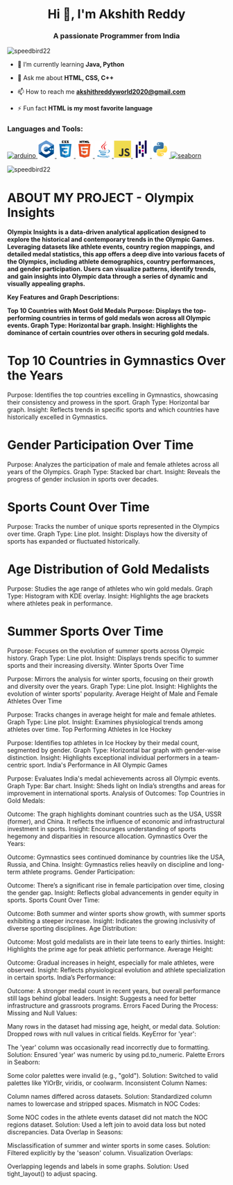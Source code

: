 <h1 align="center">Hi 👋, I'm Akshith Reddy</h1>
<h3 align="center">A passionate Programmer from India</h3>

<p align="left"> <img src="https://komarev.com/ghpvc/?username=speedbird22&label=Profile%20views&color=0e75b6&style=flat" alt="speedbird22" /> </p>

- 🌱 I’m currently learning **Java, Python**

- 💬 Ask me about **HTML, CSS, C++**

- 📫 How to reach me **akshithreddyworld2020@gmail.com**

- ⚡ Fun fact **HTML is my most favorite language**

<h3 align="left"></h3>
<p align="left">
</p>

<h3 align="left">Languages and Tools:</h3>
<p align="left"> <a href="https://www.arduino.cc/" target="_blank" rel="noreferrer"> <img src="https://cdn.worldvectorlogo.com/logos/arduino-1.svg" alt="arduino" width="40" height="40"/> </a> <a href="https://www.w3schools.com/cpp/" target="_blank" rel="noreferrer"> <img src="https://raw.githubusercontent.com/devicons/devicon/master/icons/cplusplus/cplusplus-original.svg" alt="cplusplus" width="40" height="40"/> </a> <a href="https://www.w3schools.com/css/" target="_blank" rel="noreferrer"> <img src="https://raw.githubusercontent.com/devicons/devicon/master/icons/css3/css3-original-wordmark.svg" alt="css3" width="40" height="40"/> </a> <a href="https://www.w3.org/html/" target="_blank" rel="noreferrer"> <img src="https://raw.githubusercontent.com/devicons/devicon/master/icons/html5/html5-original-wordmark.svg" alt="html5" width="40" height="40"/> </a> <a href="https://www.java.com" target="_blank" rel="noreferrer"> <img src="https://raw.githubusercontent.com/devicons/devicon/master/icons/java/java-original.svg" alt="java" width="40" height="40"/> </a> <a href="https://developer.mozilla.org/en-US/docs/Web/JavaScript" target="_blank" rel="noreferrer"> <img src="https://raw.githubusercontent.com/devicons/devicon/master/icons/javascript/javascript-original.svg" alt="javascript" width="40" height="40"/> </a> <a href="https://pandas.pydata.org/" target="_blank" rel="noreferrer"> <img src="https://raw.githubusercontent.com/devicons/devicon/2ae2a900d2f041da66e950e4d48052658d850630/icons/pandas/pandas-original.svg" alt="pandas" width="40" height="40"/> </a> <a href="https://www.python.org" target="_blank" rel="noreferrer"> <img src="https://raw.githubusercontent.com/devicons/devicon/master/icons/python/python-original.svg" alt="python" width="40" height="40"/> </a> <a href="https://seaborn.pydata.org/" target="_blank" rel="noreferrer"> <img src="https://seaborn.pydata.org/_images/logo-mark-lightbg.svg" alt="seaborn" width="40" height="40"/> </a> </p>

<p><img align="center" src="https://github-readme-stats.vercel.app/api/top-langs?username=speedbird22&show_icons=true&locale=en&layout=compact" alt="speedbird22" /></p>


<H1> ABOUT MY PROJECT - Olympix Insights</H1>

<h4>Olympix Insights is a data-driven analytical application designed to explore the historical and contemporary trends in the Olympic Games. Leveraging datasets like athlete events, country region mappings, and detailed medal statistics, this app offers a deep dive into various facets of the Olympics, including athlete demographics, country performances, and gender participation. Users can visualize patterns, identify trends, and gain insights into Olympic data through a series of dynamic and visually appealing graphs.

Key Features and Graph Descriptions:

Top 10 Countries with Most Gold Medals
Purpose: Displays the top-performing countries in terms of gold medals won across all Olympic events.
Graph Type: Horizontal bar graph.
Insight: Highlights the dominance of certain countries over others in securing gold medals.

<h1>Top 10 Countries in Gymnastics Over the Years</h1>
Purpose: Identifies the top countries excelling in Gymnastics, showcasing their consistency and prowess in the sport.
Graph Type: Horizontal bar graph.
Insight: Reflects trends in specific sports and which countries have historically excelled in Gymnastics.

<h1>Gender Participation Over Time</h1>
Purpose: Analyzes the participation of male and female athletes across all years of the Olympics.
Graph Type: Stacked bar chart.
Insight: Reveals the progress of gender inclusion in sports over decades.

<h1>Sports Count Over Time</h1>
Purpose: Tracks the number of unique sports represented in the Olympics over time.
Graph Type: Line plot.
Insight: Displays how the diversity of sports has expanded or fluctuated historically.

<h1>Age Distribution of Gold Medalists</h1>
Purpose: Studies the age range of athletes who win gold medals.
Graph Type: Histogram with KDE overlay.
Insight: Highlights the age brackets where athletes peak in performance.

<h1>Summer Sports Over Time</h1>
Purpose: Focuses on the evolution of summer sports across Olympic history.
Graph Type: Line plot.
Insight: Displays trends specific to summer sports and their increasing diversity.
Winter Sports Over Time

Purpose: Mirrors the analysis for winter sports, focusing on their growth and diversity over the years.
Graph Type: Line plot.
Insight: Highlights the evolution of winter sports' popularity.
Average Height of Male and Female Athletes Over Time

Purpose: Tracks changes in average height for male and female athletes.
Graph Type: Line plot.
Insight: Examines physiological trends among athletes over time.
Top Performing Athletes in Ice Hockey

Purpose: Identifies top athletes in Ice Hockey by their medal count, segmented by gender.
Graph Type: Horizontal bar graph with gender-wise distinction.
Insight: Highlights exceptional individual performers in a team-centric sport.
India's Performance in All Olympic Games

Purpose: Evaluates India's medal achievements across all Olympic events.
Graph Type: Bar chart.
Insight: Sheds light on India’s strengths and areas for improvement in international sports.
Analysis of Outcomes:
Top Countries in Gold Medals:

Outcome: The graph highlights dominant countries such as the USA, USSR (former), and China. It reflects the influence of economic and infrastructural investment in sports.
Insight: Encourages understanding of sports hegemony and disparities in resource allocation.
Gymnastics Over the Years:

Outcome: Gymnastics sees continued dominance by countries like the USA, Russia, and China.
Insight: Gymnastics relies heavily on discipline and long-term athlete programs.
Gender Participation:

Outcome: There’s a significant rise in female participation over time, closing the gender gap.
Insight: Reflects global advancements in gender equity in sports.
Sports Count Over Time:

Outcome: Both summer and winter sports show growth, with summer sports exhibiting a steeper increase.
Insight: Indicates the growing inclusivity of diverse sporting disciplines.
Age Distribution:

Outcome: Most gold medalists are in their late teens to early thirties.
Insight: Highlights the prime age for peak athletic performance.
Average Height:

Outcome: Gradual increases in height, especially for male athletes, were observed.
Insight: Reflects physiological evolution and athlete specialization in certain sports.
India’s Performance:

Outcome: A stronger medal count in recent years, but overall performance still lags behind global leaders.
Insight: Suggests a need for better infrastructure and grassroots programs.
Errors Faced During the Process:
Missing and Null Values:

Many rows in the dataset had missing age, height, or medal data.
Solution: Dropped rows with null values in critical fields.
KeyError for 'year':

The 'year' column was occasionally read incorrectly due to formatting.
Solution: Ensured 'year' was numeric by using pd.to_numeric.
Palette Errors in Seaborn:

Some color palettes were invalid (e.g., "gold").
Solution: Switched to valid palettes like YlOrBr, viridis, or coolwarm.
Inconsistent Column Names:

Column names differed across datasets.
Solution: Standardized column names to lowercase and stripped spaces.
Mismatch in NOC Codes:

Some NOC codes in the athlete events dataset did not match the NOC regions dataset.
Solution: Used a left join to avoid data loss but noted discrepancies.
Data Overlap in Seasons:

Misclassification of summer and winter sports in some cases.
Solution: Filtered explicitly by the 'season' column.
Visualization Overlaps:

Overlapping legends and labels in some graphs.
Solution: Used tight_layout() to adjust spacing.
</h4>
